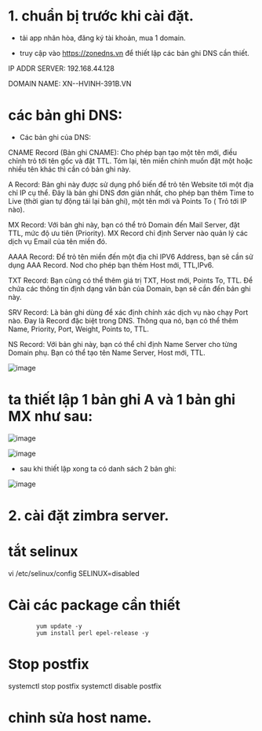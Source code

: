 # 1. chuẩn bị trước khi cài đặt.

- tải app nhân hòa, đăng ký tài khoản, mua 1 domain.

- truy cập vào https://zonedns.vn để thiết lập các bản ghi DNS cần thiết.

IP ADDR SERVER: 192.168.44.128

DOMAIN NAME: XN--HVINH-391B.VN

# các bản ghi DNS:

- Các bản ghi của DNS:

CNAME Record (Bản ghi CNAME): Cho phép bạn tạo một tên mới, điều chỉnh trỏ tới tên gốc và đặt TTL. Tóm lại, tên miền chính muốn đặt một hoặc nhiều tên khác thì cần có 
bản ghi này. 

A Record: Bản ghi này được sử dụng phổ biến để trỏ tên Website tới một địa chỉ IP cụ thể. Đây là bản ghi DNS đơn giản nhất, cho phép bạn thêm Time to Live (thời gian tự 
động tái lại bản ghi), một tên mới và Points To ( Trỏ tới IP nào).

MX Record: Với bản ghi này, bạn có thể trỏ Domain đến Mail Server, đặt TTL, mức độ ưu tiên (Priority). MX Record chỉ định Server nào quản lý các dịch vụ Email của tên 
miền đó.


AAAA Record: Để trỏ tên miền đến một địa chỉ IPV6 Address, bạn sẽ cần sử dụng AAA Record. Nod cho phép bạn thêm Host mới, TTL,IPv6.

TXT Record: Bạn cũng có thể thêm giá trị TXT, Host mới, Points To, TTL. Để chứa các thông tin định dạng văn bản của Domain, bạn sẽ cần đến bản ghi này.

SRV Record: Là bản ghi dùng để xác định chính xác dịch vụ nào chạy Port nào. Đay là Record đặc biệt trong DNS. Thông qua nó, bạn có thể thêm Name, Priority, Port, 
Weight, Points to, TTL.

NS Record: Với bản ghi này, bạn có thể chỉ định Name Server cho từng Domain phụ. Bạn có thể tạo tên Name Server, Host mới, TTL.

![image](https://user-images.githubusercontent.com/95491130/183379757-094dc7d8-464e-4515-9b41-999fc997b109.png)

# ta thiết lập 1 bản ghi A và 1 bản ghi MX như sau:

![image](https://user-images.githubusercontent.com/95491130/183371271-9b343df4-ed7e-436f-ad11-278aff7bea7f.png)

![image](https://user-images.githubusercontent.com/95491130/183371335-916c1daa-61ee-4126-aaea-f47e72f986a6.png)

- sau khi thiết lập xong ta có danh sách 2 bản ghi:

![image](https://user-images.githubusercontent.com/95491130/183371426-e1138da4-3c71-41e9-a8a9-6c1722325a86.png)

# 2. cài đặt zimbra server.

# tắt selinux

vi /etc/selinux/config
SELINUX=disabled

# Cài các package cần thiết

            yum update -y
            yum install perl epel-release -y

# Stop postfix

systemctl stop postfix
systemctl disable postfix

# chỉnh sửa host name.


